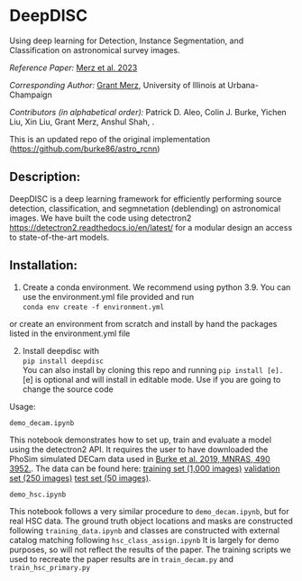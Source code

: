 # DeepDISC
Using deep learning for Detection, Instance Segmentation, and Classification on astronomical survey images.

*Reference Paper:* [Merz et al. 2023](https://academic.oup.com/mnras/article/526/1/1122/7273850)

*Corresponding Author:* 
[Grant Merz](gmerz3@illinois.edu), University of Illinois at Urbana-Champaign

*Contributors (in alphabetical order):* Patrick D. Aleo, Colin J. Burke, Yichen Liu, Xin Liu, Grant Merz, Anshul Shah, .

This is an updated repo of the original implementation (https://github.com/burke86/astro_rcnn)

## Description:

DeepDISC is a deep learning framework for efficiently performing source detection, classification, and segmnetation (deblending) on astronomical images.  We have built the code using detectron2 https://detectron2.readthedocs.io/en/latest/ for a modular design an access to state-of-the-art models. 

## Installation:

1) Create a conda environment.  We recommend using python 3.9.  You can use the environment.yml file provided and run  
   `conda env create -f environment.yml`  

or create an environment from scratch and install by hand the packages listed in the environment.yml file  

2) Install deepdisc with  
   `pip install deepdisc`  
   You can also install by cloning this repo and running `pip install [e].`  [e] is optional and will install in editable mode.  Use if you are going to change the source code  

Usage:
```
demo_decam.ipynb
```
This notebook demonstrates how to set up, train and evaluate a model using the detectron2 API. It requires the user to have downloaded the PhoSim simulated DECam data used in [Burke et al. 2019, MNRAS, 490 3952.](http://adsabs.harvard.edu/doi/10.1093/mnras/stz2845).   The data can be found here: [training set (1,000 images)](https://uofi.box.com/s/svlkblkh5o4a3q3qwu7iks6r21cmmu64) [validation set (250 images)](https://uofi.box.com/s/m22q747nawtxq8e5iihjulpapwlvucr5) [test set (50 images)](https://uofi.box.com/s/bmtkjrj9g832w9qybjd1yc4l6cyqx6cs).

```
demo_hsc.ipynb
```
This notebook follows a very similar procedure to ```demo_decam.ipynb```, but for real HSC data.  The ground truth object locations and masks are constructed following ```training_data.ipynb``` and classes are constructed with external catalog matching following ```hsc_class_assign.ipynb``` It is largely for demo purposes, so will not reflect the results of the paper.  The training scripts we used to recreate the paper results are in ```train_decam.py``` and ```train_hsc_primary.py```  


